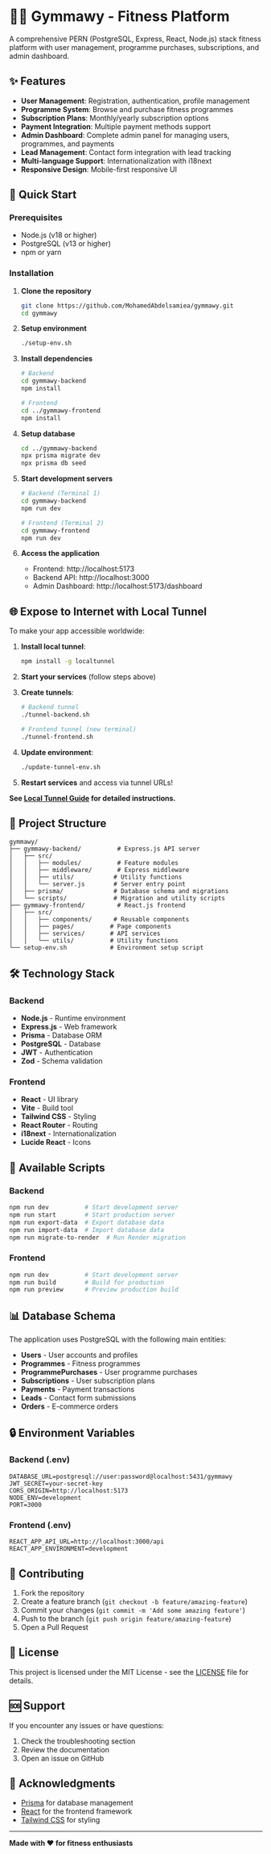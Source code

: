 # 🏋️‍♂️ Gymmawy - Fitness Platform

A comprehensive PERN (PostgreSQL, Express, React, Node.js) stack fitness platform with user management, programme purchases, subscriptions, and admin dashboard.

## ✨ Features

- **User Management**: Registration, authentication, profile management
- **Programme System**: Browse and purchase fitness programmes
- **Subscription Plans**: Monthly/yearly subscription options
- **Payment Integration**: Multiple payment methods support
- **Admin Dashboard**: Complete admin panel for managing users, programmes, and payments
- **Lead Management**: Contact form integration with lead tracking
- **Multi-language Support**: Internationalization with i18next
- **Responsive Design**: Mobile-first responsive UI

## 🚀 Quick Start

### Prerequisites

- Node.js (v18 or higher)
- PostgreSQL (v13 or higher)
- npm or yarn

### Installation

1. **Clone the repository**
   ```bash
   git clone https://github.com/MohamedAbdelsamiea/gymmawy.git
   cd gymmawy
   ```

2. **Setup environment**
   ```bash
   ./setup-env.sh
   ```

3. **Install dependencies**
   ```bash
   # Backend
   cd gymmawy-backend
   npm install
   
   # Frontend
   cd ../gymmawy-frontend
   npm install
   ```

4. **Setup database**
   ```bash
   cd ../gymmawy-backend
   npx prisma migrate dev
   npx prisma db seed
   ```

5. **Start development servers**
   ```bash
   # Backend (Terminal 1)
   cd gymmawy-backend
   npm run dev
   
   # Frontend (Terminal 2)
   cd gymmawy-frontend
   npm run dev
   ```

6. **Access the application**
   - Frontend: http://localhost:5173
   - Backend API: http://localhost:3000
   - Admin Dashboard: http://localhost:5173/dashboard

## 🌐 Expose to Internet with Local Tunnel

To make your app accessible worldwide:

1. **Install local tunnel**:
   ```bash
   npm install -g localtunnel
   ```

2. **Start your services** (follow steps above)

3. **Create tunnels**:
   ```bash
   # Backend tunnel
   ./tunnel-backend.sh
   
   # Frontend tunnel (new terminal)
   ./tunnel-frontend.sh
   ```

4. **Update environment**:
   ```bash
   ./update-tunnel-env.sh
   ```

5. **Restart services** and access via tunnel URLs!

**See [Local Tunnel Guide](LOCAL_TUNNEL_GUIDE.md) for detailed instructions.**

## 📁 Project Structure

```
gymmawy/
├── gymmawy-backend/          # Express.js API server
│   ├── src/
│   │   ├── modules/          # Feature modules
│   │   ├── middleware/       # Express middleware
│   │   ├── utils/           # Utility functions
│   │   └── server.js        # Server entry point
│   ├── prisma/              # Database schema and migrations
│   └── scripts/             # Migration and utility scripts
├── gymmawy-frontend/         # React.js frontend
│   ├── src/
│   │   ├── components/      # Reusable components
│   │   ├── pages/          # Page components
│   │   ├── services/       # API services
│   │   └── utils/          # Utility functions
└── setup-env.sh            # Environment setup script
```

## 🛠️ Technology Stack

### Backend
- **Node.js** - Runtime environment
- **Express.js** - Web framework
- **Prisma** - Database ORM
- **PostgreSQL** - Database
- **JWT** - Authentication
- **Zod** - Schema validation

### Frontend
- **React** - UI library
- **Vite** - Build tool
- **Tailwind CSS** - Styling
- **React Router** - Routing
- **i18next** - Internationalization
- **Lucide React** - Icons

## 🔧 Available Scripts

### Backend
```bash
npm run dev          # Start development server
npm run start        # Start production server
npm run export-data  # Export database data
npm run import-data  # Import database data
npm run migrate-to-render  # Run Render migration
```

### Frontend
```bash
npm run dev          # Start development server
npm run build        # Build for production
npm run preview      # Preview production build
```

## 📊 Database Schema

The application uses PostgreSQL with the following main entities:
- **Users** - User accounts and profiles
- **Programmes** - Fitness programmes
- **ProgrammePurchases** - User programme purchases
- **Subscriptions** - User subscription plans
- **Payments** - Payment transactions
- **Leads** - Contact form submissions
- **Orders** - E-commerce orders

## 🔒 Environment Variables

### Backend (.env)
```env
DATABASE_URL=postgresql://user:password@localhost:5431/gymmawy
JWT_SECRET=your-secret-key
CORS_ORIGIN=http://localhost:5173
NODE_ENV=development
PORT=3000
```

### Frontend (.env)
```env
REACT_APP_API_URL=http://localhost:3000/api
REACT_APP_ENVIRONMENT=development
```

## 🤝 Contributing

1. Fork the repository
2. Create a feature branch (`git checkout -b feature/amazing-feature`)
3. Commit your changes (`git commit -m 'Add some amazing feature'`)
4. Push to the branch (`git push origin feature/amazing-feature`)
5. Open a Pull Request

## 📝 License

This project is licensed under the MIT License - see the [LICENSE](LICENSE) file for details.

## 🆘 Support

If you encounter any issues or have questions:

1. Check the troubleshooting section
2. Review the documentation
3. Open an issue on GitHub

## 🙏 Acknowledgments

- [Prisma](https://prisma.io) for database management
- [React](https://reactjs.org) for the frontend framework
- [Tailwind CSS](https://tailwindcss.com) for styling

---

**Made with ❤️ for fitness enthusiasts**